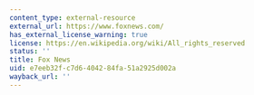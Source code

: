 ```yaml
---
content_type: external-resource
external_url: https://www.foxnews.com/
has_external_license_warning: true
license: https://en.wikipedia.org/wiki/All_rights_reserved
status: ''
title: Fox News
uid: e7eeb32f-c7d6-4042-84fa-51a2925d002a
wayback_url: ''
---
```

